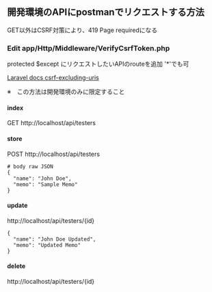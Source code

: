 

## 開発環境のAPIにpostmanでリクエストする方法

GET以外はCSRF対策により、419 Page requiredになる

### Edit app/Http/Middleware/VerifyCsrfToken.php
protected $except にリクエストしたいAPIのrouteを追加
'*'でも可

[Laravel docs csrf-excluding-uris](https://laravel.com/docs/8.x/csrf#csrf-excluding-uris)

※　この方法は開発環境のみに限定すること

#### index 
GET http://localhost/api/testers

#### store
POST http://localhost/api/testers
```
# body raw JSON
{
  "name": "John Doe",
  "memo": "Sample Memo"
}
```
#### update 
http://localhost/api/testers/{id}
```
{
  "name": "John Doe Updated",
  "memo": "Updated Memo"
}
```

#### delete 
http://localhost/api/testers/{id}
